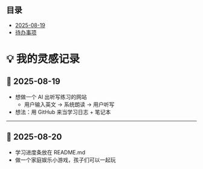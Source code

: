 ## 目录
- [2025-08-19](#-2025-08-19)
- [待办事项](#待办事项)



# 💡 我的灵感记录

## 📅 2025-08-19
- 想做一个 AI 出听写练习的网站
  - 用户输入英文 → 系统朗读 → 用户听写
- 想法：用 GitHub 来当学习日志 + 笔记本

---

## 📅 2025-08-20
- 学习进度条放在 README.md
- 做一个家庭娱乐小游戏，孩子们可以一起玩
